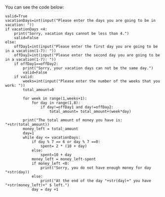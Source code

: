 You can see the code below:
    
    valid=True
    vacationDays=int(input("Please enter the days you are going to be in vacation: "))
    if vacationDays <4:
        print("Sorry, vacation days cannot be less than 4.")
        valid=False
    else:
        offDay1=int(input("Please enter the first day you are going to be in a vacation(1-7): "))
        offDay2=int(input("Please enter the second day you are going to be in a vacation(1-7): "))
        if offDay1==offDay2:
            print("Sorry, your vacation days can not be the same day.")
            valid=False
        if valid:
            weeks=int(input("Please enter the number of the weeks that you work: "))
            total_amount=0
    
            for week in range(1,weeks+1):
                for day in range(1,8):
                    if day!=offDay1 and day!=offDay2:
                        total_amount= total_amount+(week*day)
    
            print("The total amount of money you have is: "+str(total_amount))
            money_left = total_amount
            day=1
            while day <= vacationDays:
                if day % 7 == 6 or day % 7 ==0:
                    spent= 2 * (10 + day)
                else:
                    spent=10 + day
                money_left = money_left-spent
                if money_left <0:
                    print("Sorry, you do not have enough money for day "+str(day))
                else:
                    print("At the end of the day "+str(day)+" you have "+str(money_left)+" $ left.")
                day = day +1
